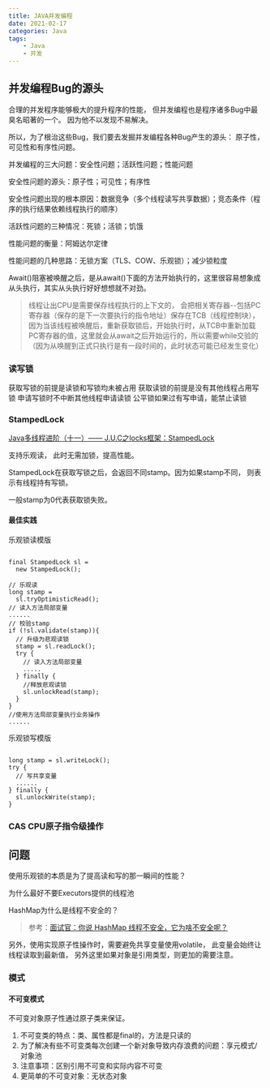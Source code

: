```yaml
---
title: JAVA并发编程
date: 2021-02-17
categories: Java
tags:
	- Java	
	- 并发
---
```


## 并发编程Bug的源头

合理的并发程序能够极大的提升程序的性能， 但并发编程也是程序诸多Bug中最臭名昭著的一个。 因为他不以发现不易解决。 

所以，为了根治这些Bug，我们要去发掘并发编程各种Bug产生的源头： 原子性，可见性和有序性问题。 

并发编程的三大问题：安全性问题；活跃性问题；性能问题

安全性问题的源头：原子性；可见性；有序性

安全性问题出现的根本原因：数据竞争（多个线程读写共享数据）；竞态条件（程序的执行结果依赖线程执行的顺序）

活跃性问题的三种情况：死锁；活锁；饥饿

性能问题的衡量：阿姆达尔定律

性能问题的几种思路：无锁方案（TLS、COW、乐观锁）；减少锁粒度

Await()阻塞被唤醒之后，是从await()下面的方法开始执行的，这里很容易想象成从头执行，其实从头执行好好想想就不对劲。 

> 线程让出CPU是需要保存线程执行的上下文的， 会把相关寄存器--包括PC寄存器（保存的是下一次要执行的指令地址）保存在TCB（线程控制块），因为当该线程被唤醒后，重新获取锁后，开始执行时，从TCB中重新加载PC寄存器的值，这里就会从await之后开始运行的，所以需要while交验的（因为从唤醒到正式只执行是有一段时间的，此时状态可能已经发生变化）





### 读写锁

获取写锁的前提是读锁和写锁均未被占用
获取读锁的前提是没有其他线程占用写锁
申请写锁时不中断其他线程申请读锁
公平锁如果过有写申请，能禁止读锁

### StampedLock

[Java多线程进阶（十一）—— J.U.C之locks框架：StampedLock](https://segmentfault.com/a/1190000015808032)

支持乐观读， 此时无需加锁，提高性能。 

StampedLock在获取写锁之后，会返回不同stamp。因为如果stamp不同， 则表示有线程持有写锁。

一般stamp为0代表获取锁失败。 

#### 最佳实践

乐观锁读模版

```

final StampedLock sl = 
  new StampedLock();

// 乐观读
long stamp = 
  sl.tryOptimisticRead();
// 读入方法局部变量
......
// 校验stamp
if (!sl.validate(stamp)){
  // 升级为悲观读锁
  stamp = sl.readLock();
  try {
    // 读入方法局部变量
    .....
  } finally {
    //释放悲观读锁
    sl.unlockRead(stamp);
  }
}
//使用方法局部变量执行业务操作
......
```

乐观锁写模版

```

long stamp = sl.writeLock();
try {
  // 写共享变量
  ......
} finally {
  sl.unlockWrite(stamp);
}
```



### CAS CPU原子指令级操作

## 问题

使用乐观锁的本质是为了提高读和写的那一瞬间的性能？

为什么最好不要Executors提供的线程池

HashMap为什么是线程不安全的？

> 参考：[面试官：你说 HashMap 线程不安全，它为啥不安全呢？](https://mp.weixin.qq.com/s/yxn47A4UcsrORoDJyREEuQ)

另外，使用实现原子性操作时，需要避免共享变量使用volatile， 此变量会始终让线程读取到最新值， 另外这里如果对象是引用类型，则更加的需要注意。



### 模式

#### 不可变模式

不可变对象原子性通过原子类来保证。  

1. 不可变类的特点：类、属性都是final的，方法是只读的
2. 为了解决有些不可变类每次创建一个新对象导致内存浪费的问题：享元模式/对象池
3. 注意事项：区别引用不可变和实际内容不可变
4. 更简单的不可变对象：无状态对象